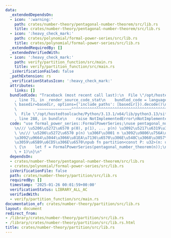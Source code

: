 ```yaml
---
data:
  _extendedDependsOn:
  - icon: ':warning:'
    path: crates/number-theory/pentagonal-number-theorem/src/lib.rs
    title: crates/number-theory/pentagonal-number-theorem/src/lib.rs
  - icon: ':heavy_check_mark:'
    path: crates/polynomial/formal-power-series/src/lib.rs
    title: crates/polynomial/formal-power-series/src/lib.rs
  _extendedRequiredBy: []
  _extendedVerifiedWith:
  - icon: ':heavy_check_mark:'
    path: verify/partition_function/src/main.rs
    title: verify/partition_function/src/main.rs
  _isVerificationFailed: false
  _pathExtension: rs
  _verificationStatusIcon: ':heavy_check_mark:'
  attributes:
    links: []
  bundledCode: "Traceback (most recent call last):\n  File \"/opt/hostedtoolcache/Python/3.13.1/x64/lib/python3.13/site-packages/onlinejudge_verify/documentation/build.py\"\
    , line 71, in _render_source_code_stat\n    bundled_code = language.bundle(stat.path,\
    \ basedir=basedir, options={'include_paths': [basedir]}).decode()\n          \
    \         ~~~~~~~~~~~~~~~^^^^^^^^^^^^^^^^^^^^^^^^^^^^^^^^^^^^^^^^^^^^^^^^^^^^^^^^^^^^^^^^^^\n\
    \  File \"/opt/hostedtoolcache/Python/3.13.1/x64/lib/python3.13/site-packages/onlinejudge_verify/languages/rust.py\"\
    , line 288, in bundle\n    raise NotImplementedError\nNotImplementedError\n"
  code: "use formal_power_series::FormalPowerSeries;\nuse pentagonal_number_theorem::pentagonal_number_theorem;\n\
    \n/// \u5206\u5272\u6570 p(0), p(1), ... p(n) \u3092\u5217\u6319\u3059\u308B \
    \ \n/// \u5206\u5272\u6570 p(n) \u306F\u3001 n \u3092\u9806\u756A\u306E\u9055\u3044\
    \u3092\u9664\u3044\u3066\u81EA\u7136\u6570\u306E\u548C\u3068\u3057\u3066\u8868\
    \u3059\u65B9\u6CD5\u306E\u6570\npub fn partition<const P: u32>(n: usize) -> FormalPowerSeries<P>\
    \ {\n    let f = FormalPowerSeries(pentagonal_number_theorem(n));\n    f.inv(n\
    \ + 1)\n}\n"
  dependsOn:
  - crates/number-theory/pentagonal-number-theorem/src/lib.rs
  - crates/polynomial/formal-power-series/src/lib.rs
  isVerificationFile: false
  path: crates/number-theory/partition/src/lib.rs
  requiredBy: []
  timestamp: '2025-01-26 00:01:59+00:00'
  verificationStatus: LIBRARY_ALL_AC
  verifiedWith:
  - verify/partition_function/src/main.rs
documentation_of: crates/number-theory/partition/src/lib.rs
layout: document
redirect_from:
- /library/crates/number-theory/partition/src/lib.rs
- /library/crates/number-theory/partition/src/lib.rs.html
title: crates/number-theory/partition/src/lib.rs
---
```

